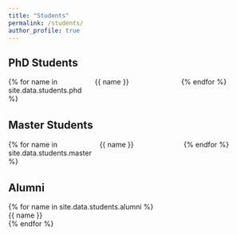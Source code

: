 ```yaml
---
title: "Students"
permalink: /students/
author_profile: true
---
```


<style>
  .grid-3cols {
    display: grid;
    grid-template-columns: repeat(3, 1fr);
    gap: 1rem;
    margin-bottom: 2rem;
  }
  .grid-3cols > div {
    padding: 0;
    border: none;
    background: transparent;
  }
  .alumni-list {
    list-style-type: disc;
    padding-left: 1.5rem;
  }
</style>



## PhD Students

<div class="grid-3cols">
  {% for name in site.data.students.phd %}
    <div>{{ name }}</div>
  {% endfor %}
</div>


## Master Students

<div class="grid-3cols">
  {% for name in site.data.students.master %}
    <div>{{ name }}</div>
  {% endfor %}
</div>

## Alumni

<ul class="alumni-list" style="list-style-type: none; padding-left: 0; margin-left: 0;">
  {% for name in site.data.students.alumni %}
    <li>{{ name }}</li>
  {% endfor %}
</ul>
